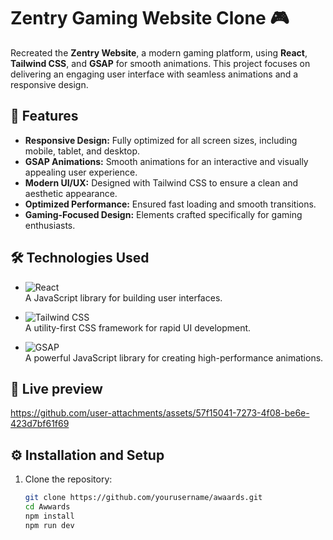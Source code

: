 # Zentry Gaming Website Clone 🎮

Recreated the **Zentry Website**, a modern gaming platform, using **React**, **Tailwind CSS**, and **GSAP** for smooth animations. This project focuses on delivering an engaging user interface with seamless animations and a responsive design.  

## 🚀 Features

- **Responsive Design:** Fully optimized for all screen sizes, including mobile, tablet, and desktop.
- **GSAP Animations:** Smooth animations for an interactive and visually appealing user experience.
- **Modern UI/UX:** Designed with Tailwind CSS to ensure a clean and aesthetic appearance.
- **Optimized Performance:** Ensured fast loading and smooth transitions.
- **Gaming-Focused Design:** Elements crafted specifically for gaming enthusiasts.

## 🛠️ Technologies Used

- ![React](https://img.shields.io/badge/React-%2320232a.svg?style=for-the-badge&logo=react&logoColor=%2361DAFB)  
  A JavaScript library for building user interfaces.

- ![Tailwind CSS](https://img.shields.io/badge/TailwindCSS-%2338B2AC.svg?style=for-the-badge&logo=tailwind-css&logoColor=white)  
  A utility-first CSS framework for rapid UI development.

- ![GSAP](https://img.shields.io/badge/GSAP-%2388CE02.svg?style=for-the-badge&logo=greensock&logoColor=white)  
  A powerful JavaScript library for creating high-performance animations.


## 📸 Live preview

https://github.com/user-attachments/assets/57f15041-7273-4f08-be6e-423d7bf61f69




## ⚙️ Installation and Setup

1. Clone the repository:
   ```bash
   git clone https://github.com/yourusername/awaards.git
   cd Awwards
   npm install
   npm run dev


